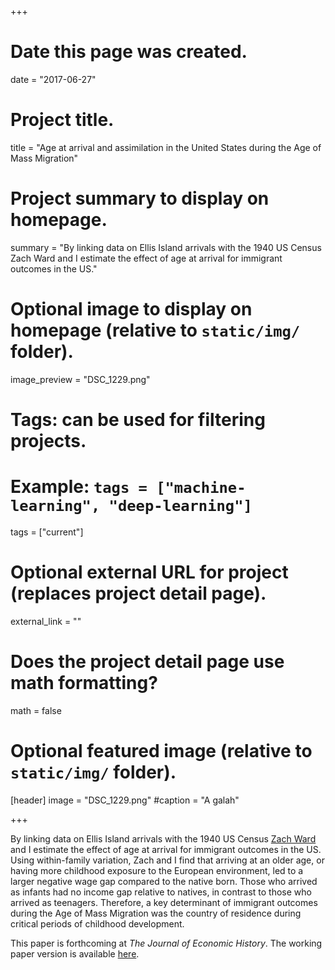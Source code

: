 +++
# Date this page was created.
date = "2017-06-27"

# Project title.
title = "Age at arrival and assimilation in the United States during the Age of Mass Migration"

# Project summary to display on homepage.
summary = "By linking data on Ellis Island arrivals with the 1940 US Census Zach Ward and I estimate the effect of age at arrival for immigrant outcomes in the US."


# Optional image to display on homepage (relative to `static/img/` folder).
image_preview = "DSC_1229.png"


# Tags: can be used for filtering projects.
# Example: `tags = ["machine-learning", "deep-learning"]`
tags = ["current"]

# Optional external URL for project (replaces project detail page).
external_link = ""

# Does the project detail page use math formatting?
math = false

# Optional featured image (relative to `static/img/` folder).
[header]
image = "DSC_1229.png"
#caption = "A galah"

+++

By linking data on Ellis Island arrivals with the 1940 US Census [Zach Ward](https://sites.google.com/site/zachaward/) and I estimate the effect of age at arrival for immigrant outcomes in the US. Using within-family variation, Zach and I find that arriving at an older age, or having more childhood exposure to the European environment, led to a larger negative wage gap compared to the native born. Those who arrived as infants had no income gap relative to natives, in contrast to those who arrived as teenagers. Therefore, a key determinant of immigrant outcomes during the Age of Mass Migration was the country of residence during critical periods of childhood development.

This paper is forthcoming at *The Journal of Economic History*. The working paper version is available [here](/img/2018_02_21_Zach_paper.pdf).
